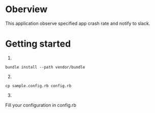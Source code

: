 # Oberview

This application observe specified app crash rate and notify to slack.

# Getting started

1. 
`bundle install --path vendor/bundle`

2.
`cp sample.config.rb config.rb`

3. 
Fill your configuration in config.rb

